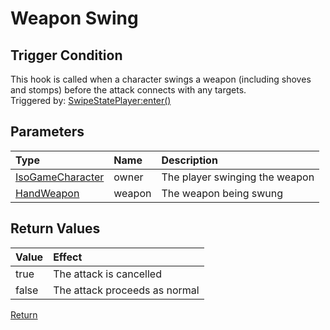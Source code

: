 # Weapon Swing
## Trigger Condition
This hook is called when a character swings a weapon (including shoves and stomps) before the attack connects with any targets.  
Triggered by: [SwipeStatePlayer:enter()](https://projectzomboid.com/modding/zombie/ai/states/SwipeStatePlayer.html#enter(zombie.characters.IsoGameCharacter))
## Parameters
| Type | Name | Description |
| :--- | :--- | :--- |
|[IsoGameCharacter](https://projectzomboid.com/modding/zombie/characters/IsoGameCharacter.html) | owner | The player swinging the weapon |
|[HandWeapon](https://projectzomboid.com/modding/zombie/inventory/types/HandWeapon.html)| weapon | The weapon being swung |
## Return Values
| Value | Effect |
| :--- | :--- |
| true | The attack is cancelled |
| false | The attack proceeds as normal |

[Return](../Hooks.md)
